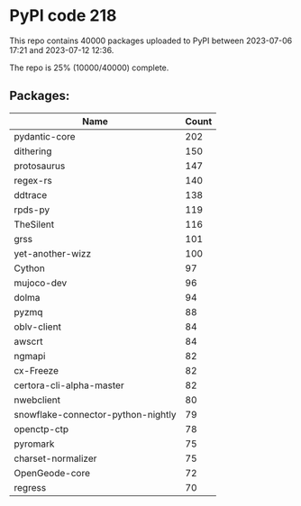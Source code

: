 # PyPI code 218

This repo contains 40000 packages uploaded to PyPI between 
2023-07-06 17:21 and 2023-07-12 12:36.

The repo is 25% (10000/40000) complete.

## Packages:

| Name  | Count |
| ----- | ----- |
| pydantic-core | 202 |
| dithering | 150 |
| protosaurus | 147 |
| regex-rs | 140 |
| ddtrace | 138 |
| rpds-py | 119 |
| TheSilent | 116 |
| grss | 101 |
| yet-another-wizz | 100 |
| Cython | 97 |
| mujoco-dev | 96 |
| dolma | 94 |
| pyzmq | 88 |
| oblv-client | 84 |
| awscrt | 84 |
| ngmapi | 82 |
| cx-Freeze | 82 |
| certora-cli-alpha-master | 82 |
| nwebclient | 80 |
| snowflake-connector-python-nightly | 79 |
| openctp-ctp | 78 |
| pyromark | 75 |
| charset-normalizer | 75 |
| OpenGeode-core | 72 |
| regress | 70 |


